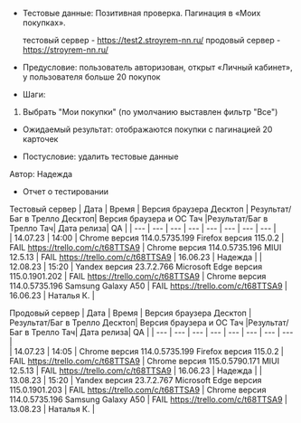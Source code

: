 * Тестовые данные: Позитивная проверка. Пагинация в «Моих покупках».

	тестовый сервер - https://test2.stroyrem-nn.ru/   продовый сервер - https://stroyrem-nn.ru/

* Предусловие: пользователь авторизован, открыт «Личный кабинет», у пользователя больше 20 покупок

* Шаги:
1.	Выбрать "Мои покупки" (по умолчанию выставлен фильтр "Все")

* Ожидаемый результат: отображаются покупки с пагинацией 20 карточек

* Постусловие: удалить тестовые данные

Автор: Надежда

* Отчет о тестировании
  
Тестовый сервер
| Дата | Время | Версия браузера Десктоп | Результат/Баг в Трелло Десктоп|  Версия браузера и ОС Тач |Результат/Баг в Трелло Тач| Дата релиза| QA  |
| --- | --- | --- | --- |  --- | --- | --- | --- |   
| 14.07.23 | 14:00 | Chrome версия 114.0.5735.199 Firefox версия 115.0.2 | FAIL https://trello.com/c/t68TTSA9 | Chrome версия 114.0.5735.196 MIUI 12.5.13 | FAIL https://trello.com/c/t68TTSA9 | 16.06.23 | Надежда |
| 12.08.23 | 15:20 | Yandex версия 23.7.2.766  Microsoft Edge версия 115.0.1901.202 | FAIL https://trello.com/c/t68TTSA9 | Chrome версия 114.0.5735.196 Samsung Galaxy A50 | FAIL https://trello.com/c/t68TTSA9 | 16.06.23 | Наталья К. |  

Продовый сервер
| Дата | Время | Версия браузера Десктоп | Результат/Баг в Трелло Десктоп|  Версия браузера и ОС Тач |Результат/Баг в Трелло Тач| Дата релиза| QA |
| --- | --- | --- | --- |  --- | --- | --- | --- |   
| 14.07.23 | 14:05 | Chrome версия 114.0.5735.199 Firefox версия 115.0.2 | FAIL https://trello.com/c/t68TTSA9 | Chrome версия 115.0.5790.171 MIUI 12.5.13 | FAIL https://trello.com/c/t68TTSA9 | 16.06.23 | Надежда |
| 13.08.23 | 15:20 | Yandex версия 23.7.2.767  Microsoft Edge версия 115.0.1901.203 | FAIL https://trello.com/c/t68TTSA9 | Chrome версия 114.0.5735.196 Samsung Galaxy A50 | FAIL https://trello.com/c/t68TTSA9 | 13.08.23 | Наталья К. |  